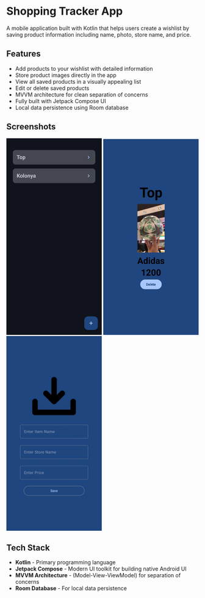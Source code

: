 # Shopping Tracker App

A mobile application built with Kotlin that helps users create a wishlist by saving product information including name, photo, store name, and price.

## Features

- Add products to your wishlist with detailed information
- Store product images directly in the app
- View all saved products in a visually appealing list
- Edit or delete saved products
- MVVM architecture for clean separation of concerns
- Fully built with Jetpack Compose UI
- Local data persistence using Room database

## Screenshots

<p float="left">
  <img src="SupermarketBook/screenshoots/items_list_screen.jpg" width="250" />
  <img src="SupermarketBook/screenshoots/detail_screen.jpg" width="250" /> 
  <img src="SupermarketBook/screenshoots/add_item_screen.jpg" width="250" />
</p>

## Tech Stack

- **Kotlin** - Primary programming language
- **Jetpack Compose** - Modern UI toolkit for building native Android UI
- **MVVM Architecture** - (Model-View-ViewModel) for separation of concerns
- **Room Database** - For local data persistence
